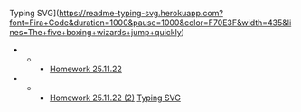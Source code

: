 Typing SVG](https://readme-typing-svg.herokuapp.com?font=Fira+Code&duration=1000&pause=1000&color=F70E3F&width=435&lines=The+five+boxing+wizards+jump+quickly)
- - -  [Homework 25.11.22](https://github.com/ArtemWo/Tasks-Java35m-Prof/tree/master/HW_TasksJava25_11_22) 
- - - [Homework 25.11.22 (2)](https://github.com/ArtemWo/Tasks-Java35m-Prof/tree/master/HW_TasksJava25_11_22_2) 
[Typing SVG](https://readme-typing-svg.herokuapp.com?color=%2336BCF7&lines=DZ+Tasks-Java)
